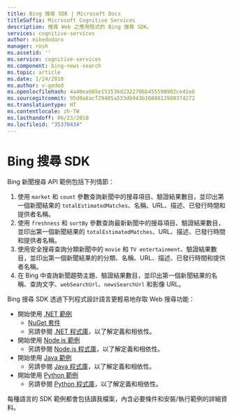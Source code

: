 ```yaml
---
title: Bing 搜尋 SDK | Microsoft Docs
titleSuffix: Microsoft Cognitive Services
description: 搜尋 Web 之應用程式的 Bing 搜尋 SDK。
services: cognitive-services
author: mikedodaro
manager: rosh
ms.assetid: ''
ms.service: cognitive-services
ms.component: bing-news-search
ms.topic: article
ms.date: 1/24/2018
ms.author: v-gedod
ms.openlocfilehash: 4a40ea665e153536d2322706b455598902ce41eb
ms.sourcegitcommit: 95d9a6acf29405a533db943b1688612980374272
ms.translationtype: HT
ms.contentlocale: zh-TW
ms.lasthandoff: 06/23/2018
ms.locfileid: "35370434"
---
```

# <a name="bing-search-sdk"></a>Bing 搜尋 SDK
Bing 新聞搜尋 API 範例包括下列情節：
1. 使用 `market` 和 `count` 參數查詢新聞中的搜尋項目、驗證結果數目，並印出第一個新聞結果的 `totalEstimatedMatches`、名稱、URL、描述、已發行時間和提供者名稱。
2. 使用 `freshness` 和 `sortBy` 參數查詢最新新聞中的搜尋項目、驗證結果數目，並印出第一個新聞結果的 `totalEstimatedMatches`、URL、描述、已發行時間和提供者名稱。
3. 使用安全搜尋查詢分類新聞中的 `movie` 和 `TV entertainment`、驗證結果數目，並印出第一個新聞結果的的分類、名稱、URL、描述、已發行時間和提供者名稱。
4. 在 Bing 中查詢新聞趨勢主題、驗證結果數目，並印出第一個新聞結果的名稱、查詢文字、`webSearchUrl`、`newsSearchUrl` 和影像 URL。

Bing 搜尋 SDK 透過下列程式設計語言更輕易地存取 Web 搜尋功能：
* 開始使用 [.NET 範例](https://github.com/Azure-Samples/cognitive-services-dotnet-sdk-samples/tree/master/BingSearchv7)
    * [NuGet 套件](https://www.nuget.org/packages/Microsoft.Azure.CognitiveServices.Search.NewsSearch/1.2.0)
    * 另請參閱 [.NET 程式庫](https://github.com/Azure/azure-sdk-for-net/tree/psSdkJson6/src/SDKs/CognitiveServices/dataPlane/Search/BingNewsSearch)，以了解定義和相依性。
* 開始使用 [Node.js 範例](https://github.com/Azure-Samples/cognitive-services-node-sdk-samples) 
    * 另請參閱 [Node.js 程式庫](https://github.com/Azure/azure-sdk-for-node/tree/master/lib/services/newsSearch)，以了解定義和相依性。
* 開始使用 [Java 範例](https://github.com/Azure-Samples/cognitive-services-java-sdk-samples) 
    * 另請參閱 [Java 程式庫](https://github.com/Azure-Samples/cognitive-services-java-sdk-samples/tree/master/Search/BingNewsSearch)，以了解定義和相依性。
* 開始使用 [Python 範例](https://github.com/Azure-Samples/cognitive-services-python-sdk-samples) 
    * 另請參閱 [Python 程式庫](https://github.com/Azure/azure-sdk-for-python/tree/master/azure-cognitiveservices-search-newssearch)，以了解定義和相依性。

每種語言的 SDK 範例都會包括讀我檔案，內含必要條件和安裝/執行範例的詳細資料。